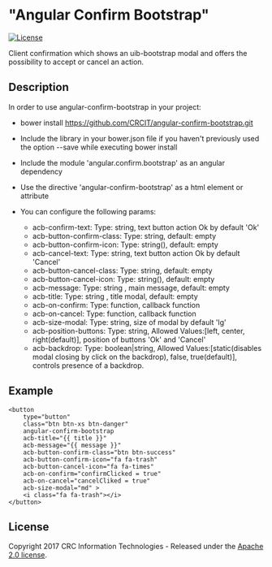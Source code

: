 # "Angular Confirm Bootstrap"
[![License](http://img.shields.io/:license-apache-brightgreen.svg)](http://www.apache.org/licenses/LICENSE-2.0.html)

Client confirmation which shows an uib-bootstrap modal and offers the possibility to accept or cancel an action.

## Description

In order to use angular-confirm-bootstrap in your project:
* bower install https://github.com/CRCIT/angular-confirm-bootstrap.git
* Include the library in your bower.json file if you haven't previously used the option --save while executing bower install
* Include the module 'angular.confirm.bootstrap' as an angular dependency
* Use the directive 'angular-confirm-bootstrap' as a html element or attribute
* You can configure the following params:

    *  acb-confirm-text: Type: string, text button action Ok by default 'Ok'
    *  acb-button-confirm-class: Type: string, default: empty
    *  acb-button-confirm-icon: Type: string(<i class="fa fa-..."></i>), default: empty
    *  acb-cancel-text: Type: string, text button action Ok by default 'Cancel'
    *  acb-button-cancel-class: Type: string, default: empty
    *  acb-button-cancel-icon: Type: string(<i class="fa fa-..."></i>), default: empty
    *  acb-message: Type: string , main message, default: empty
    *  acb-title: Type: string , title modal, default: empty
    *  acb-on-confirm: Type: function, callback function
    *  acb-on-cancel: Type: function, callback function
    *  acb-size-modal: Type: string, size of modal by default 'lg'
    *  acb-position-buttons: Type: string, Allowed Values:[left, center, right(default)],  position of buttons 'Ok' and 'Cancel'
    *  acb-backdrop: Type: boolean|string, Allowed Values:[static(disables modal closing by click on the backdrop), false, true(default)], controls presence of a backdrop.

## Example

    <button 
        type="button" 
        class="btn btn-xs btn-danger" 
        angular-confirm-bootstrap  
        acb-title="{{ title }}" 
        acb-message="{{ message }}" 
        acb-button-confirm-class="btn btn-success"
        acb-button-confirm-icon="fa fa-trash"
        acb-button-cancel-icon="fa fa-times" 
        acb-on-confirm="confirmClicked = true"
        acb-on-cancel="cancelCliked = true"
        acb-size-modal="md" >
        <i class="fa fa-trash"></i>
    </button>

## License

Copyright 2017 CRC Information Technologies - Released under the [Apache 2.0 license](http://www.apache.org/licenses/LICENSE-2.0.html).
